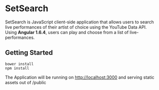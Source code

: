 # SetSearch
SetSearch is JavaScript client-side application that allows users to search live performances of their artist of choice using the YouTube Data API. Using **Angular 1.6.4**, users can play and choose from a list of live-performances.  

## Getting Started
```
bower install
npm install
```
The Application will be running on [http://localhost:3000](https://www.google.com) and serving static assets out of /public
